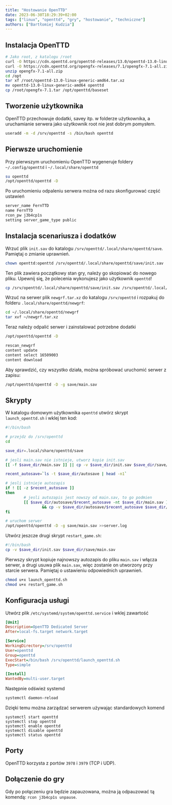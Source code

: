 ```yaml
---
title: "Hostowanie OpenTTD"
date: 2023-06-30T18:29:39+02:00
tags: ["linux", "openttd", "gry", "hostowanie", "techniczne"]
authors: ["Bartłomiej Kudzia"]
---
```


## Instalacja OpenTTD
```bash
# Jako root, z katalogu /root
curl -O https://cdn.openttd.org/openttd-releases/13.0/openttd-13.0-linux-generic-amd64.tar.xz
curl -O https://cdn.openttd.org/opengfx-releases/7.1/opengfx-7.1-all.zip
unzip opengfx-7.1-all.zip
cd /opt
tar xf /root/openttd-13.0-linux-generic-amd64.tar.xz
mv openttd-13.0-linux-generic-amd64 openttd
cp /root/opengfx-7.1.tar /opt/openttd/baseset
```
## Tworzenie użytkownika
OpenTTD przechowuje dodatki, savey itp. w folderze użytkownika, a uruchamianie serwera jako użytkownik root nie jest dobrym pomysłem.
```bash
useradd -m -d /srv/openttd -s /bin/bash openttd
```
## Pierwsze uruchomienie
Przy pierwszym uruchomieniu OpenTTD wygeneruje foldery `~/.config/openttd` i `~/.local/share/openttd`
```bash
su openttd
/opt/openttd/openttd -D
```
Po uruchomieniu odpaleniu serwera można od razu skonfigurować część ustawień
```bash
server_name FernTTD
name FernTTD
rcon_pw j3b4cp1s
setting server_game_type public
```
## Instalacja scenariusza i dodatków
Wrzuć plik `init.sav` do katalogu `/srv/openttd/.local/share/openttd/save`. Pamiętaj o zmianie uprawnień.
```bash
chown openttd:openttd /srv/openttd/.local/share/openttd/save/init.sav
```
Ten plik zawiera początkowy stan gry, należy go skopiować do nowego pliku. Upewnij się, że polecenia wykonujesz jako użytkownik `openttd`!
```bash
cp /srv/openttd/.local/share/openttd/save/init.sav /srv/openttd/.local/share/openttd/save/main.sav
```
Wrzuć na serwer plik `newgrf.tar.xz` do katalogu `/srv/openttd` i rozpakuj do folderu `.local/share/openttd/newgrf`:
```bash
cd ~/.local/share/openttd/newgrf
tar xvf ~/newgrf.tar.xz
```
Teraz należy odpalić serwer i zainstalować potrzebne dodatki
```bash
/opt/openttd/openttd -D
```
```bash
rescan_newgrf
content update
content select 16509003
content download
```
Aby sprawdzić, czy wszystko działa, można spróbować uruchomić serwer z zapisu:
```bash
/opt/openttd/openttd -D -g save/main.sav
```
## Skrypty
W katalogu domowym użytkownika `openttd` utwórz skrypt `launch_openttd.sh` i wklej ten kod:
```bash
#!/bin/bash

# przejdz do /srv/openttd
cd

save_dir=.local/share/openttd/save

# jesli main.sav nie istnieje, utworz kopie init.sav
[[ -f $save_dir/main.sav ]] || cp -v $save_dir/init.sav $save_dir/save/main.sav

recent_autosave=`ls -t $save_dir/autosave | head -n1`

# jesli istnieje autozapis
if ! [[ -z $recent_autosave ]]
then
        # jesli autozapis jest nowszy od main.sav, to go podmien
        [[ $save_dir/autosave/$recent_autosave -nt $save_dir/main.sav ]] \
                && cp -v $save_dir/autosave/$recent_autosave $save_dir/main.sav
fi

# uruchom serwer
/opt/openttd/openttd -D -g save/main.sav >>server.log
```
Utwórz jeszcze drugi skrypt `restart_game.sh`:
```bash
#!/bin/bash
cp -v $save_dir/init.sav $save_dir/save/main.sav
```
Pierwszy skrypt kopiuje najnowszy autozapis do pliku `main.sav` i włącza serwer, a drugi usuwa plik `main.sav`, więc zostanie on utworzony przy starcie serwera.
Pamiętaj o ustawieniu odpowiednich uprawnień.
```bash
chmod u+x launch_openttd.sh
chmod u+x restart_game.sh
```
## Konfiguracja usługi
Utwórz plik `/etc/systemd/system/openttd.service` i wklej zawartość
```cfg
[Unit]
Description=OpenTTD Dedicated Server
After=local-fs.target network.target

[Service]
WorkingDirectory=/srv/openttd
User=openttd
Group=openttd
ExecStart=/bin/bash /srv/openttd/launch_openttd.sh
Type=simple

[Install]
WantedBy=multi-user.target
```
Następnie odśwież systemd
```bash
systemctl daemon-reload
```
Dzięki temu można zarządzać serwerem używając standardowych komend
```
systemctl start openttd
systemctl stop openttd
systemctl enable openttd
systemctl disable openttd
systemctl status openttd
```
## Porty
OpenTTD korzysta z portów `3978` i `3979` (TCP i UDP).
## Dołączenie do gry
Gdy po połączeniu gra będzie zapauzowana, można ją odpauzować tą komendą: `rcon j3b4cp1s unpause`.
